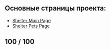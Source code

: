 ## Основные страницы проекта:

- [Shelter Main Page](https://RahimjonovBoburjon.github.io/shelter/pages/main/)
- [Shelter Pets Page](https://RahimjonovBoburjon.github.io/shelter/pages/pets/pets.html)

## 100 / 100